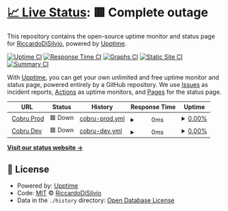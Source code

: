 # [📈 Live Status](https://RiccardoDiSilvio.github.io/cobru-status): <!--live status--> **🟥 Complete outage**

This repository contains the open-source uptime monitor and status page for [RiccardoDiSilvio](https://RiccardoDiSilvio.github.io/cobru-status), powered by [Upptime](https://github.com/upptime/upptime).

[![Uptime CI](https://github.com/koj-co/upptime/workflows/Uptime%20CI/badge.svg)](https://github.com/koj-co/upptime/actions?query=workflow%3A%22Uptime+CI%22)
[![Response Time CI](https://github.com/koj-co/upptime/workflows/Response%20Time%20CI/badge.svg)](https://github.com/koj-co/upptime/actions?query=workflow%3A%22Response+Time+CI%22)
[![Graphs CI](https://github.com/koj-co/upptime/workflows/Graphs%20CI/badge.svg)](https://github.com/koj-co/upptime/actions?query=workflow%3A%22Graphs+CI%22)
[![Static Site CI](https://github.com/koj-co/upptime/workflows/Static%20Site%20CI/badge.svg)](https://github.com/koj-co/upptime/actions?query=workflow%3A%22Static+Site+CI%22)
[![Summary CI](https://github.com/koj-co/upptime/workflows/Summary%20CI/badge.svg)](https://github.com/koj-co/upptime/actions?query=workflow%3A%22Summary+CI%22)

With [Upptime](https://upptime.js.org), you can get your own unlimited and free uptime monitor and status page, powered entirely by a GitHub repository. We use [Issues](https://github.com/RiccardoDiSilvio/cobru-status/issues) as incident reports, [Actions](https://github.com/RiccardoDiSilvio/cobru-status/actions) as uptime monitors, and [Pages](https://RiccardoDiSilvio.github.io/cobru-status) for the status page.

<!--start: status pages-->
<!-- This summary is generated by Upptime (https://github.com/upptime/upptime) -->
<!-- Do not edit this manually, your changes will be overwritten -->
<!-- prettier-ignore -->
| URL | Status | History | Response Time | Uptime |
| --- | ------ | ------- | ------------- | ------ |
| <img alt="" src="https://icons.duckduckgo.com/ip3/www.prod.cobru.co.ico" height="13"> [Cobru Prod](https://www.prod.cobru.co) | 🟥 Down | [cobru-prod.yml](https://github.com/RiccardoDiSilvio/cobru-status/commits/HEAD/history/cobru-prod.yml) | <details><summary><img alt="Response time graph" src="./graphs/cobru-prod/response-time-week.png" height="20"> 0ms</summary><br><a href="https://RiccardoDiSilvio.github.io/cobru-status/history/cobru-prod"><img alt="Response time 0" src="https://img.shields.io/endpoint?url=https%3A%2F%2Fraw.githubusercontent.com%2FRiccardoDiSilvio%2Fcobru-status%2FHEAD%2Fapi%2Fcobru-prod%2Fresponse-time.json"></a><br><a href="https://RiccardoDiSilvio.github.io/cobru-status/history/cobru-prod"><img alt="24-hour response time 0" src="https://img.shields.io/endpoint?url=https%3A%2F%2Fraw.githubusercontent.com%2FRiccardoDiSilvio%2Fcobru-status%2FHEAD%2Fapi%2Fcobru-prod%2Fresponse-time-day.json"></a><br><a href="https://RiccardoDiSilvio.github.io/cobru-status/history/cobru-prod"><img alt="7-day response time 0" src="https://img.shields.io/endpoint?url=https%3A%2F%2Fraw.githubusercontent.com%2FRiccardoDiSilvio%2Fcobru-status%2FHEAD%2Fapi%2Fcobru-prod%2Fresponse-time-week.json"></a><br><a href="https://RiccardoDiSilvio.github.io/cobru-status/history/cobru-prod"><img alt="30-day response time 0" src="https://img.shields.io/endpoint?url=https%3A%2F%2Fraw.githubusercontent.com%2FRiccardoDiSilvio%2Fcobru-status%2FHEAD%2Fapi%2Fcobru-prod%2Fresponse-time-month.json"></a><br><a href="https://RiccardoDiSilvio.github.io/cobru-status/history/cobru-prod"><img alt="1-year response time 0" src="https://img.shields.io/endpoint?url=https%3A%2F%2Fraw.githubusercontent.com%2FRiccardoDiSilvio%2Fcobru-status%2FHEAD%2Fapi%2Fcobru-prod%2Fresponse-time-year.json"></a></details> | <details><summary><a href="https://RiccardoDiSilvio.github.io/cobru-status/history/cobru-prod">0.00%</a></summary><a href="https://RiccardoDiSilvio.github.io/cobru-status/history/cobru-prod"><img alt="All-time uptime 0.00%" src="https://img.shields.io/endpoint?url=https%3A%2F%2Fraw.githubusercontent.com%2FRiccardoDiSilvio%2Fcobru-status%2FHEAD%2Fapi%2Fcobru-prod%2Fuptime.json"></a><br><a href="https://RiccardoDiSilvio.github.io/cobru-status/history/cobru-prod"><img alt="24-hour uptime 0.00%" src="https://img.shields.io/endpoint?url=https%3A%2F%2Fraw.githubusercontent.com%2FRiccardoDiSilvio%2Fcobru-status%2FHEAD%2Fapi%2Fcobru-prod%2Fuptime-day.json"></a><br><a href="https://RiccardoDiSilvio.github.io/cobru-status/history/cobru-prod"><img alt="7-day uptime 0.00%" src="https://img.shields.io/endpoint?url=https%3A%2F%2Fraw.githubusercontent.com%2FRiccardoDiSilvio%2Fcobru-status%2FHEAD%2Fapi%2Fcobru-prod%2Fuptime-week.json"></a><br><a href="https://RiccardoDiSilvio.github.io/cobru-status/history/cobru-prod"><img alt="30-day uptime 0.00%" src="https://img.shields.io/endpoint?url=https%3A%2F%2Fraw.githubusercontent.com%2FRiccardoDiSilvio%2Fcobru-status%2FHEAD%2Fapi%2Fcobru-prod%2Fuptime-month.json"></a><br><a href="https://RiccardoDiSilvio.github.io/cobru-status/history/cobru-prod"><img alt="1-year uptime 0.00%" src="https://img.shields.io/endpoint?url=https%3A%2F%2Fraw.githubusercontent.com%2FRiccardoDiSilvio%2Fcobru-status%2FHEAD%2Fapi%2Fcobru-prod%2Fuptime-year.json"></a></details>
| <img alt="" src="https://icons.duckduckgo.com/ip3/www.dev.cobru.co.ico" height="13"> [Cobru Dev](https://www.dev.cobru.co) | 🟥 Down | [cobru-dev.yml](https://github.com/RiccardoDiSilvio/cobru-status/commits/HEAD/history/cobru-dev.yml) | <details><summary><img alt="Response time graph" src="./graphs/cobru-dev/response-time-week.png" height="20"> 0ms</summary><br><a href="https://RiccardoDiSilvio.github.io/cobru-status/history/cobru-dev"><img alt="Response time 0" src="https://img.shields.io/endpoint?url=https%3A%2F%2Fraw.githubusercontent.com%2FRiccardoDiSilvio%2Fcobru-status%2FHEAD%2Fapi%2Fcobru-dev%2Fresponse-time.json"></a><br><a href="https://RiccardoDiSilvio.github.io/cobru-status/history/cobru-dev"><img alt="24-hour response time 0" src="https://img.shields.io/endpoint?url=https%3A%2F%2Fraw.githubusercontent.com%2FRiccardoDiSilvio%2Fcobru-status%2FHEAD%2Fapi%2Fcobru-dev%2Fresponse-time-day.json"></a><br><a href="https://RiccardoDiSilvio.github.io/cobru-status/history/cobru-dev"><img alt="7-day response time 0" src="https://img.shields.io/endpoint?url=https%3A%2F%2Fraw.githubusercontent.com%2FRiccardoDiSilvio%2Fcobru-status%2FHEAD%2Fapi%2Fcobru-dev%2Fresponse-time-week.json"></a><br><a href="https://RiccardoDiSilvio.github.io/cobru-status/history/cobru-dev"><img alt="30-day response time 0" src="https://img.shields.io/endpoint?url=https%3A%2F%2Fraw.githubusercontent.com%2FRiccardoDiSilvio%2Fcobru-status%2FHEAD%2Fapi%2Fcobru-dev%2Fresponse-time-month.json"></a><br><a href="https://RiccardoDiSilvio.github.io/cobru-status/history/cobru-dev"><img alt="1-year response time 0" src="https://img.shields.io/endpoint?url=https%3A%2F%2Fraw.githubusercontent.com%2FRiccardoDiSilvio%2Fcobru-status%2FHEAD%2Fapi%2Fcobru-dev%2Fresponse-time-year.json"></a></details> | <details><summary><a href="https://RiccardoDiSilvio.github.io/cobru-status/history/cobru-dev">0.00%</a></summary><a href="https://RiccardoDiSilvio.github.io/cobru-status/history/cobru-dev"><img alt="All-time uptime 0.00%" src="https://img.shields.io/endpoint?url=https%3A%2F%2Fraw.githubusercontent.com%2FRiccardoDiSilvio%2Fcobru-status%2FHEAD%2Fapi%2Fcobru-dev%2Fuptime.json"></a><br><a href="https://RiccardoDiSilvio.github.io/cobru-status/history/cobru-dev"><img alt="24-hour uptime 0.00%" src="https://img.shields.io/endpoint?url=https%3A%2F%2Fraw.githubusercontent.com%2FRiccardoDiSilvio%2Fcobru-status%2FHEAD%2Fapi%2Fcobru-dev%2Fuptime-day.json"></a><br><a href="https://RiccardoDiSilvio.github.io/cobru-status/history/cobru-dev"><img alt="7-day uptime 0.00%" src="https://img.shields.io/endpoint?url=https%3A%2F%2Fraw.githubusercontent.com%2FRiccardoDiSilvio%2Fcobru-status%2FHEAD%2Fapi%2Fcobru-dev%2Fuptime-week.json"></a><br><a href="https://RiccardoDiSilvio.github.io/cobru-status/history/cobru-dev"><img alt="30-day uptime 0.00%" src="https://img.shields.io/endpoint?url=https%3A%2F%2Fraw.githubusercontent.com%2FRiccardoDiSilvio%2Fcobru-status%2FHEAD%2Fapi%2Fcobru-dev%2Fuptime-month.json"></a><br><a href="https://RiccardoDiSilvio.github.io/cobru-status/history/cobru-dev"><img alt="1-year uptime 0.00%" src="https://img.shields.io/endpoint?url=https%3A%2F%2Fraw.githubusercontent.com%2FRiccardoDiSilvio%2Fcobru-status%2FHEAD%2Fapi%2Fcobru-dev%2Fuptime-year.json"></a></details>

<!--end: status pages-->

[**Visit our status website →**](https://RiccardoDiSilvio.github.io/cobru-status)

## 📄 License

- Powered by: [Upptime](https://github.com/upptime/upptime)
- Code: [MIT](./LICENSE) © [RiccardoDiSilvio](https://RiccardoDiSilvio.github.io/cobru-status)
- Data in the `./history` directory: [Open Database License](https://opendatacommons.org/licenses/odbl/1-0/)
